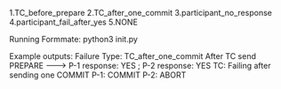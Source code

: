 1.TC_before_prepare
2.TC_after_one_commit
3.participant_no_response
4.participant_fail_after_yes
5.NONE

Running Formmate:
python3 init.py <nth failure_type>

Example outputs:
Failure Type: TC_after_one_commit
After TC send PREPARE --->  P-1 response: YES ; P-2 response: YES
TC: Failing after sending one COMMIT
P-1: COMMIT
P-2: ABORT